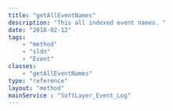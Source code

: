 ```yaml
---
title: "getAllEventNames"
description: "This all indexed event names. "
date: "2018-02-12"
tags:
    - "method"
    - "sldn"
    - "Event"
classes:
    - "getAllEventNames"
type: "reference"
layout: "method"
mainService : "SoftLayer_Event_Log"
---
```

